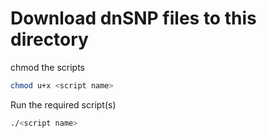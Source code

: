 # Download dnSNP files to this directory

chmod the scripts
```bash
chmod u+x <script name>
```

Run the required script(s)

```bash
./<script name>
```